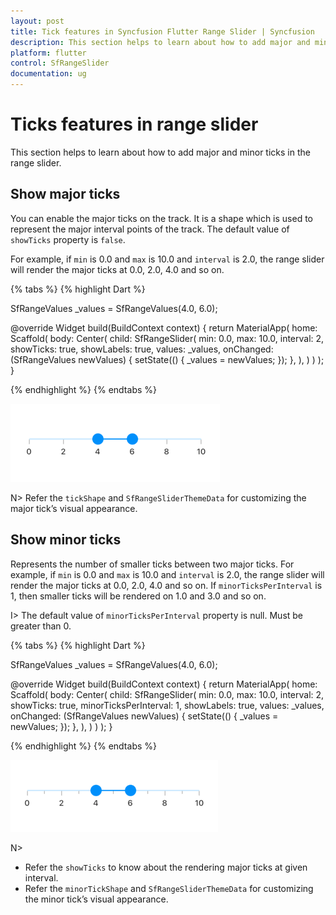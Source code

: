 ```yaml
---
layout: post
title: Tick features in Syncfusion Flutter Range Slider | Syncfusion
description: This section helps to learn about how to add major and minor ticks in the range slider for flutter platform
platform: flutter
control: SfRangeSlider
documentation: ug
---
```


# Ticks features in range slider

This section helps to learn about how to add major and minor ticks in the range slider.

## Show major ticks

You can enable the major ticks on the track. It is a shape which is used to represent the major interval points of the track. The default value of `showTicks` property is `false`.

For example, if `min` is 0.0 and `max` is 10.0 and `interval` is 2.0, the range slider will render the major ticks at 0.0, 2.0, 4.0 and so on.

{% tabs %}
{% highlight Dart %}

SfRangeValues _values = SfRangeValues(4.0, 6.0);

@override
Widget build(BuildContext context) {
  return MaterialApp(
      home: Scaffold(
          body: Center(
              child: SfRangeSlider(
                    min: 0.0,
                    max: 10.0,
                    interval: 2,
                    showTicks: true,
                    showLabels: true,
                    values: _values,
                    onChanged: (SfRangeValues newValues) {
                        setState(() {
                            _values = newValues;
                        });
                   },
               ),
          )
      )
  );
}

{% endhighlight %}
{% endtabs %}

![Range slider tick support](images/tick/major-tick.png)

N> Refer the `tickShape` and `SfRangeSliderThemeData` for customizing the major tick’s visual appearance.

## Show minor ticks

Represents the number of smaller ticks between two major ticks. For example, if `min` is 0.0 and `max` is 10.0 and `interval` is 2.0, the range slider will render the major ticks at 0.0, 2.0, 4.0 and so on. If `minorTicksPerInterval` is 1, then smaller ticks will be rendered on 1.0 and 3.0 and so on.

I> The default value of `minorTicksPerInterval` property is null. Must be greater than 0.

{% tabs %}
{% highlight Dart %}

SfRangeValues _values = SfRangeValues(4.0, 6.0);

@override
Widget build(BuildContext context) {
  return MaterialApp(
      home: Scaffold(
          body: Center(
              child: SfRangeSlider(
                    min: 0.0,
                    max: 10.0,
                    interval: 2,
                    showTicks: true,
                    minorTicksPerInterval: 1,
                    showLabels: true,
                    values: _values,
                    onChanged: (SfRangeValues newValues) {
                        setState(() {
                            _values = newValues;
                        });
                   },
               ),
          )
      )
  );
}

{% endhighlight %}
{% endtabs %}

![Range slider minor tick support](images/tick/minor-tick.png)

N>
* Refer the `showTicks` to know about the rendering major ticks at given interval.
* Refer the `minorTickShape` and `SfRangeSliderThemeData` for customizing the minor tick’s visual appearance.
